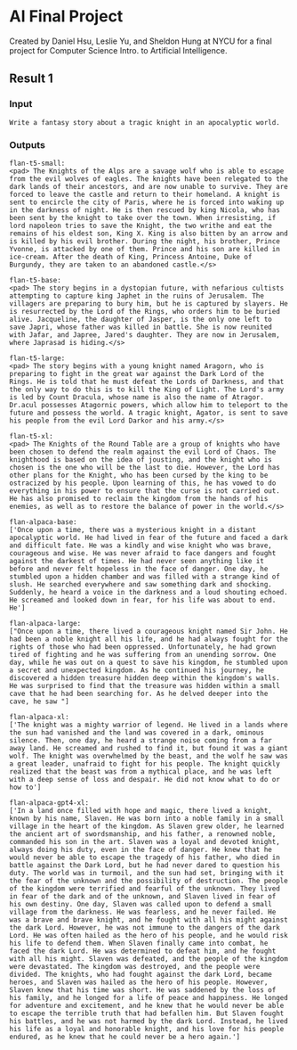 # AI Final Project
Created by Daniel Hsu, Leslie Yu, and Sheldon Hung at NYCU for a final project for Computer Science Intro. to Artificial Intelligence.

## Result 1
### Input
`Write a fantasy story about a tragic knight in an apocalyptic world.`

### Outputs
`flan-t5-small:`<br>
`<pad> The Knights of the Alps are a savage wolf who is able to escape from the evil wolves of eagles. The knights have been relegated to the dark lands of their ancestors, and are now unable to survive. They are forced to leave the castle and return to their homeland. A knight is sent to encircle the city of Paris, where he is forced into waking up in the darkness of night. He is then rescued by king Nicola, who has been sent by the knight to take over the town. When irresisting, if lord napoleon tries to save the Knight, the two writhe and eat the remains of his eldest son, King X. King is also bitten by an arrow and is killed by his evil brother. During the night, his brother, Prince Yvonne, is attacked by one of them. Prince and his son are killed in ice-cream. After the death of King, Princess Antoine, Duke of Burgundy, they are taken to an abandoned castle.</s>`

`flan-t5-base:`<br>
`<pad> The story begins in a dystopian future, with nefarious cultists attempting to capture king Japhet in the ruins of Jerusalem. The villagers are preparing to bury him, but he is captured by slayers. He is resurrected by the Lord of the Rings, who orders him to be buried alive. Jacqueline, the daughter of Jasper, is the only one left to save Japri, whose father was killed in battle. She is now reunited with Jafar, and Japree, Jared's daughter. They are now in Jerusalem, where Japrasad is hiding.</s>`

`flan-t5-large:`<br>
`<pad> The story begins with a young knight named Aragorn, who is preparing to fight in the great war against the Dark Lord of the Rings. He is told that he must defeat the Lords of Darkness, and that the only way to do this is to kill the King of Light. The Lord's army is led by Count Dracula, whose name is also the name of Atragor. Dr.acul possesses Atagornic powers, which allow him to teleport to the future and possess the world. A tragic knight, Agator, is sent to save his people from the evil Lord Darkor and his army.</s>`

`flan-t5-xl:`<br>
`<pad> The Knights of the Round Table are a group of knights who have been chosen to defend the realm against the evil Lord of Chaos. The knighthood is based on the idea of jousting, and the knight who is chosen is the one who will be the last to die. However, the Lord has other plans for the Knight, who has been cursed by the king to be ostracized by his people. Upon learning of this, he has vowed to do everything in his power to ensure that the curse is not carried out. He has also promised to reclaim the kingdom from the hands of his enemies, as well as to restore the balance of power in the world.</s>`

`flan-alpaca-base:`<br>
`['Once upon a time, there was a mysterious knight in a distant apocalyptic world. He had lived in fear of the future and faced a dark and difficult fate. He was a kindly and wise knight who was brave, courageous and wise. He was never afraid to face dangers and fought against the darkest of times. He had never seen anything like it before and never felt hopeless in the face of danger. One day, he stumbled upon a hidden chamber and was filled with a strange kind of slush. He searched everywhere and saw something dark and shocking. Suddenly, he heard a voice in the darkness and a loud shouting echoed. He screamed and looked down in fear, for his life was about to end. He']`

`flan-alpaca-large:`<br>
`["Once upon a time, there lived a courageous knight named Sir John. He had been a noble knight all his life, and he had always fought for the rights of those who had been oppressed. Unfortunately, he had grown tired of fighting and he was suffering from an unending sorrow. One day, while he was out on a quest to save his kingdom, he stumbled upon a secret and unexpected kingdom. As he continued his journey, he discovered a hidden treasure hidden deep within the kingdom's walls. He was surprised to find that the treasure was hidden within a small cave that he had been searching for. As he delved deeper into the cave, he saw "]`

`flan-alpaca-xl:`<br>
`['The knight was a mighty warrior of legend. He lived in a lands where the sun had vanished and the land was covered in a dark, ominous silence. Then, one day, he heard a strange noise coming from a far away land. He screamed and rushed to find it, but found it was a giant wolf. The knight was overwhelmed by the beast, and the wolf he saw was a great leader, unafraid to fight for his people. The knight quickly realized that the beast was from a mythical place, and he was left with a deep sense of loss and despair. He did not know what to do or how to']`

`flan-alpaca-gpt4-xl:`<br>
`['In a land once filled with hope and magic, there lived a knight, known by his name, Slaven. He was born into a noble family in a small village in the heart of the kingdom. As Slaven grew older, he learned the ancient art of swordsmanship, and his father, a renowned noble, commanded his son in the art. Slaven was a loyal and devoted knight, always doing his duty, even in the face of danger. He knew that he would never be able to escape the tragedy of his father, who died in battle against the Dark Lord, but he had never dared to question his duty. The world was in turmoil, and the sun had set, bringing with it the fear of the unknown and the possibility of destruction. The people of the kingdom were terrified and fearful of the unknown. They lived in fear of the dark and of the unknown, and Slaven lived in fear of his own destiny. One day, Slaven was called upon to defend a small village from the darkness. He was fearless, and he never failed. He was a brave and brave knight, and he fought with all his might against the dark Lord. However, he was not immune to the dangers of the dark Lord. He was often hailed as the hero of his people, and he would risk his life to defend them. When Slaven finally came into combat, he faced the dark Lord. He was determined to defeat him, and he fought with all his might. Slaven was defeated, and the people of the kingdom were devastated. The kingdom was destroyed, and the people were divided. The knights, who had fought against the dark Lord, became heroes, and Slaven was hailed as the hero of his people. However, Slaven knew that his time was short. He was saddened by the loss of his family, and he longed for a life of peace and happiness. He longed for adventure and excitement, and he knew that he would never be able to escape the terrible truth that had befallen him. But Slaven fought his battles, and he was not harmed by the dark Lord. Instead, he lived his life as a loyal and honorable knight, and his love for his people endured, as he knew that he could never be a hero again.']`
